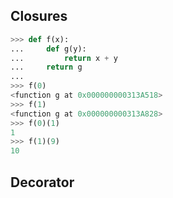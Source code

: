 ## Closures    
```Python
>>> def f(x):
...     def g(y):
...         return x + y
...     return g
...
>>> f(0)
<function g at 0x000000000313A518>
>>> f(1)
<function g at 0x000000000313A828>
>>> f(0)(1)
1
>>> f(1)(9)
10
```

## Decorator    
